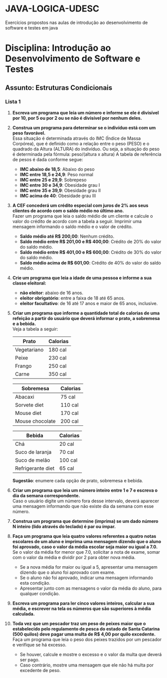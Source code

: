 # JAVA-LOGICA-UDESC
Exercícios propostos nas aulas de introdução ao desenvolvimento de software e testes em java 

# Disciplina: Introdução ao Desenvolvimento de Software e Testes
## Assunto: Estruturas Condicionais

### Lista 1

1. **Escreva um programa que leia um número e informe se ele é divisível por 10, por 5 ou por 2 ou se não é divisível por nenhum deles.**

2. **Construa um programa para determinar se o indivíduo está com um peso favorável.**  
   Essa situação é determinada através do IMC (Índice de Massa Corpórea), que é definido como a relação entre o peso (PESO) e o quadrado da Altura (ALTURA) do indivíduo. Ou seja, a situação do peso é determinada pela fórmula: peso/(altura x altura)
   A tabela de referência de pesos é dada conforme segue:

   - **IMC abaixo de 18,5**: Abaixo do peso
   - **IMC entre 18,5 e 24,9**: Peso normal
   - **IMC entre 25 e 29,9**: Sobrepeso
   - **IMC entre 30 e 34,9**: Obesidade grau I
   - **IMC entre 35 e 39,9**: Obesidade grau II
   - **IMC acima de 40**: Obesidade grau III

3. **A CEF concederá um crédito especial com juros de 2% aos seus clientes de acordo com o saldo médio no último ano.**  
   Fazer um programa que leia o saldo médio de um cliente e calcule o valor do crédito de acordo com a tabela a seguir. Imprimir uma mensagem informando o saldo médio e o valor de crédito.

   - **Saldo médio até R$ 200,00**: Nenhum crédito.
   - **Saldo médio entre R$ 201,00 e R$ 400,00**: Crédito de 20% do valor do saldo médio.
   - **Saldo médio entre R$ 401,00 e R$ 600,00**: Crédito de 30% do valor do saldo médio.
   - **Saldo médio acima de R$ 601,00**: Crédito de 40% do valor do saldo médio.

4. **Crie um programa que leia a idade de uma pessoa e informe a sua classe eleitoral:**
   - **não eleitor**: abaixo de 16 anos.
   - **eleitor obrigatório**: entre a faixa de 18 até 65 anos.
   - **eleitor facultativo**: de 16 até 17 anos e maior de 65 anos, inclusive.

5. **Criar um programa que informe a quantidade total de calorias de uma refeição a partir do usuário que deverá informar o prato, a sobremesa e a bebida.**  
   Veja a tabela a seguir:

   | Prato       | Calorias |
   |-------------|----------|
   | Vegetariano | 180 cal  |
   | Peixe       | 230 cal  |
   | Frango      | 250 cal  |
   | Carne       | 350 cal  |

   | Sobremesa        | Calorias |
   |------------------|----------|
   | Abacaxi          | 75 cal   |
   | Sorvete diet     | 110 cal  |
   | Mouse diet       | 170 cal  |
   | Mouse chocolate  | 200 cal  |

   | Bebida           | Calorias |
   |------------------|----------|
   | Chá              | 20 cal   |
   | Suco de laranja  | 70 cal   |
   | Suco de melão    | 100 cal  |
   | Refrigerante diet| 65 cal   |

   **Sugestão**: enumere cada opção de prato, sobremesa e bebida.

6. **Criar um programa que leia um número inteiro entre 1 e 7 e escreva o dia da semana correspondente.**  
   Caso o usuário digite um número fora desse intervalo, deverá aparecer uma mensagem informando que não existe dia da semana com esse número.

7. **Construa um programa que determine (imprima) se um dado número N inteiro (lido através do teclado) é par ou ímpar.**

8. **Faça um programa que leia quatro valores referentes a quatro notas escolares de um aluno e imprima uma mensagem dizendo que o aluno foi aprovado, caso o valor da média escolar seja maior ou igual a 7.0.**  
   Se o valor da média for menor que 7.0, solicitar a nota de exame, somar com o valor da média e dividir por 2 para obter nova média.  
   - Se a nova média for maior ou igual a 5, apresentar uma mensagem dizendo que o aluno foi aprovado com exame.  
   - Se o aluno não foi aprovado, indicar uma mensagem informando esta condição.  
   - Apresentar junto com as mensagens o valor da média do aluno, para qualquer condição.

9. **Escreva um programa para ler cinco valores inteiros, calcular a sua média, e escrever na tela os números que são superiores à média calculada.**

10. **Toda vez que um pescador traz um peso de peixes maior que o estabelecido pelo regulamento de pesca do estado de Santa Catarina (500 quilos) deve pagar uma multa de R$ 4,00 por quilo excedente.**  
    Faça um programa que leia o peso dos peixes trazidos por um pescador e verifique se há excesso.  
    - Se houver, calcule e mostre o excesso e o valor da multa que deverá ser pago.  
    - Caso contrário, mostre uma mensagem que ele não há multa por excedente de peso.

